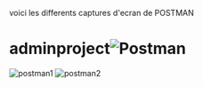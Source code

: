 voici les differents captures d'ecran de POSTMAN
# adminproject![Postman](https://user-images.githubusercontent.com/125744449/219980252-029b0263-d922-4b85-a52d-dadfcf58ac85.PNG)
![postman1](https://user-images.githubusercontent.com/125744449/219980270-29309438-f87c-4ad4-9e50-2da92a2421d7.PNG)
![postman2](https://user-images.githubusercontent.com/125744449/219980274-469c0c27-63c1-46b3-8233-296c97924222.PNG)
